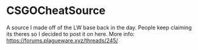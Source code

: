 # CSGOCheatSource
A source I made off of the LW base back in the day. People keep claiming its theres so I decided to post it on here. More info: https://forums.plagueware.xyz/threads/245/
